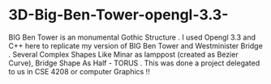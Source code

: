# 3D-Big-Ben-Tower-opengl-3.3-
BIG Ben Tower is an monumental Gothic Structure . I used Opengl 3.3 and C++ here to replicate my version of  BIG Ben Tower and Westminister Bridge . Several Complex Shapes Like Minar as lamppost (created as Bezier Curve),  Bridge Shape As Half - TORUS . This was done a project delegated to us in CSE  4208 or computer Graphics !!
